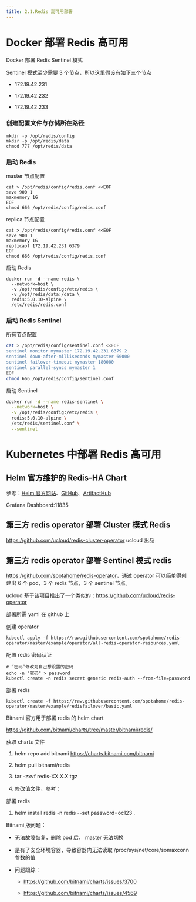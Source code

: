 ```yaml
---
title: 2.1.Redis 高可用部署
---
```


# Docker 部署 Redis 高可用

Docker 部署 Redis Sentinel 模式

Sentinel 模式至少需要 3 个节点，所以这里假设有如下三个节点

- 172.19.42.231

- 172.19.42.232

- 172.19.42.233

### 创建配置文件与存储所在路径&#xA;

    mkdir -p /opt/redis/config
    mkdir -p /opt/redis/data
    chmod 777 /opt/redis/data

### 启动 Redis &#xA;

master 节点配置

    cat > /opt/redis/config/redis.conf <<EOF
    save 900 1
    maxmemory 1G
    EOF
    chmod 666 /opt/redis/config/redis.conf

replica 节点配置

    cat > /opt/redis/config/redis.conf <<EOF
    save 900 1
    maxmemory 1G
    replicaof 172.19.42.231 6379
    EOF
    chmod 666 /opt/redis/config/redis.conf

启动 Redis

    docker run -d --name redis \
      --network=host \
      -v /opt/redis/config:/etc/redis \
      -v /opt/redis/data:/data \
      redis:5.0.10-alpine \
      /etc/redis/redis.conf

### 启动 Redis Sentinel&#xA;

所有节点配置

```bash
cat > /opt/redis/config/sentinel.conf <<EOF
sentinel monitor mymaster 172.19.42.231 6379 2
sentinel down-after-milliseconds mymaster 60000
sentinel failover-timeout mymaster 180000
sentinel parallel-syncs mymaster 1
EOF
chmod 666 /opt/redis/config/sentinel.conf
```

启动 Sentinel

```bash
docker run -d --name redis-sentinel \
  --network=host \
  -v /opt/redis/config:/etc/redis \
  redis:5.0.10-alpine \
  /etc/redis/sentinel.conf \
  --sentinel
```

# Kubernetes 中部署 Redis 高可用

## Helm 官方维护的 Redis-HA Chart

参考：[Helm 官方网站](https://github.com/helm/charts/tree/master/stable/redis-ha)、[GitHub](https://github.com/DandyDeveloper/charts)、[ArtifactHub](https://artifacthub.io/packages/helm/dandydev-charts/redis-ha)

Grafana Dashboard:11835

## 第三方 redis operator 部署 Cluster 模式 Redis

<https://github.com/ucloud/redis-cluster-operator> ucloud 出品

## 第三方 redis operator 部署 Sentinel 模式 redis

<https://github.com/spotahome/redis-operator>，通过 operator 可以简单得创建出 6 个 pod，3 个 redis 节点，3 个 sentinel 节点。

ucloud 基于该项目推出了一个类似的：<https://github.com/ucloud/redis-operator>

部署所需 yaml 在 github 上

创建 operator

    kubectl apply -f https://raw.githubusercontent.com/spotahome/redis-operator/master/example/operator/all-redis-operator-resources.yaml

配置 redis 密码认证

    # “密码”修改为自己想设置的密码
    echo -n "密码" > password
    kubectl create -n redis secret generic redis-auth --from-file=password

部署 redis

    kubectl create -f https://raw.githubusercontent.com/spotahome/redis-operator/master/example/redisfailover/basic.yaml

Bitnami 官方用于部署 redis 的 helm chart

<https://github.com/bitnami/charts/tree/master/bitnami/redis/>

获取 charts 文件

1. helm repo add bitnami <https://charts.bitnami.com/bitnami>

2. helm pull bitnami/redis

3. tar -zxvf redis-XX.X.X.tgz

4. 修改值文件，参考：

部署 redis

1. helm install redis -n redis --set password=oc123 .

Bitnami 版问题：

- 无法故障恢复，删除 pod 后， master 无法切换

- 是有了安全环境容器，导致容器内无法读取 /proc/sys/net/core/somaxconn 参数的值

- 问题跟踪：

  - <https://github.com/bitnami/charts/issues/3700>

  - <https://github.com/bitnami/charts/issues/4569>
